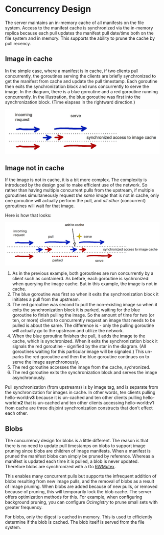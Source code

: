 # Concurrency Design

The server maintains an in-memory cache of all manifests on the file system. Access to the manifest cache is synchronized via the in-memory replica because each pull updates the manifest pull date/time both on the file system and in memory. This supports the ability to prune the cache by pull recency.

## Image in cache

In the simple case, where a manifest is in cache, if two clients pull concurrently, the goroutines serving the clients are briefly synchronized to get the manifest from cache and update the pull timestamp. Each goroutine then exits the synchronization block and runs concurrently to serve the image. In the diagram, there is a blue goroutine and a red goroutine running concurrently. In the illustration, the blue goroutine was first into the synchronization block. (Time elapses in the rightward direction.)

![concurrency 1](assets/concurrency.jpg)

## Image not in cache

If the image is not in cache, it is a bit more complex. The complexity is introduced by the design goal to make efficient use of the network. So rather than having multiple concurrent pulls from the upstream, if multiple goroutines simultaneously request _the same image_ that is not in cache, only one goroutine will actually perform the pull, and _all other_ (concurrent) goroutines will wait for that image.

Here is how that looks:

![concurrency 2](assets/concurrency-2.jpg)

1. As in the previous example, both goroutines are run concurrently by a client such as containerd. As before, each goroutine is sychronized when querying the image cache. But in this example, the image is not in cache.
2. The blue goroutine was first so when it exits the synchronization block it initiates a pull from the upstream.
3. The red goroutine was second to pull the non-existing image so when it exits the synchronization block it is parked, waiting for the blue goroutine to finish pulling the image. So the amount of time for two (or ten, or more) clients to concurrently request an image that needs to be pulled is about the same. The difference is - only the pulling goroutine will actually go to the upstream and utilize the network.
4. When the blue goroutine finishes the pull, it adds the image to the cache, which is synchronized. When it exits the synchronization block it signals the red goroutine - signified by the star in the diagram. (All goroutines waiting for this particular image will be signaled.) This un-parks the red goroutine and then the blue goroutine continues on to serve the image asynchronously.
5. The red goroutine accesses the image from the cache, sychronized.
6. The red goroutine exits the synchronization block and serves the image asynchronously.

Pull synchronization (from upstreams) is by image tag, and is separate from the synchronization for images in cache. In other words, ten clients pulling hello-world:**v3** because it is un-cached and ten other clients pulling hello-world:**v2** that is un-cached and ten other clients accessing hello-world:**v1** from cache are three disjoint synchronization constructs that don't effect each other.

## Blobs

The concurrency design for blobs is a little different. The reason is that there is no need to update pull timestamps on blobs to support image pruning since blobs are children of image manifests. When a manifest is pruned the manifest blobs can simply be pruned by reference. Whereas a manifest is updated each time it is pulled, a blob is never updated. Therefore blobs are synchronized with a Go [RWMutex](https://pkg.go.dev/sync#RWMutex).

This enables many concurrent pulls but supports the infrequent addition of blobs resulting from new image pulls, and the removal of blobs as a result of image pruning. When blobs are added because of new pulls, or removed because of pruning, this will temporarily lock the blob cache. The server offers optimization methods for this. For example, when configuring background pruning, you can configure _Ociregistry_ to prune small sets with greater frequency.

For blobs, only the digest is cached in memory. This is used to efficiently determine if the blob is cached. The blob itself is served from the file system.
